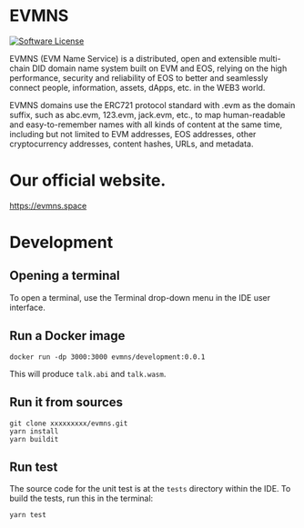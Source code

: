 # EVMNS 

[![Software License](https://img.shields.io/badge/license-MIT-lightgrey.svg)](./LICENSE)

EVMNS (EVM Name Service) is a distributed, open and extensible multi-chain DID domain name system built on EVM and EOS, relying on the high performance, security and reliability of EOS to better and seamlessly connect people, information, assets, dApps, etc. in the WEB3 world.

EVMNS domains use the ERC721 protocol standard with .evm as the domain suffix, such as abc.evm, 123.evm, jack.evm, etc., to map human-readable and easy-to-remember names with all kinds of content at the same time, including but not limited to EVM addresses, EOS addresses, other cryptocurrency addresses, content hashes, URLs, and metadata.

# Our official website.

https://evmns.space


# Development

## Opening a terminal

To open a terminal, use the Terminal drop-down menu in the IDE user interface.

## Run a Docker image

```
docker run -dp 3000:3000 evmns/development:0.0.1 

```

This will produce `talk.abi` and `talk.wasm`.

## Run it from sources

```
git clone xxxxxxxxx/evmns.git
yarn install
yarn buildit

```

## Run test

The source code for the unit test is at the `tests` directory within the IDE. To build the tests, run this in the terminal:

```
yarn test

```

